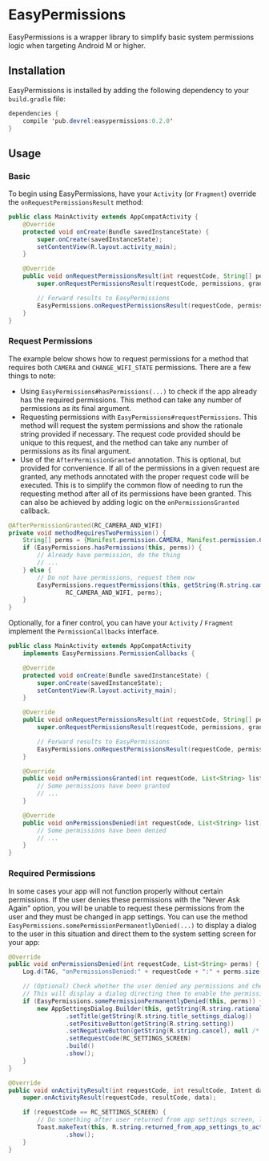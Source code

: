 # EasyPermissions

EasyPermissions is a wrapper library to simplify basic system permissions logic when targeting
Android M or higher.

## Installation

EasyPermissions is installed by adding the following dependency to your `build.gradle` file:

```java
dependencies {
    compile 'pub.devrel:easypermissions:0.2.0'
}
```

## Usage

### Basic

To begin using EasyPermissions, have your `Activity` (or `Fragment`) override the `onRequestPermissionsResult` method:

```java
public class MainActivity extends AppCompatActivity {
    @Override
    protected void onCreate(Bundle savedInstanceState) {
        super.onCreate(savedInstanceState);
        setContentView(R.layout.activity_main);
    }

    @Override
    public void onRequestPermissionsResult(int requestCode, String[] permissions, int[] grantResults) {
        super.onRequestPermissionsResult(requestCode, permissions, grantResults);

        // Forward results to EasyPermissions
        EasyPermissions.onRequestPermissionsResult(requestCode, permissions, grantResults, this);
    }
}
```

### Request Permissions

The example below shows how to request permissions for a method that requires both
`CAMERA` and `CHANGE_WIFI_STATE` permissions. There are a few things to note:

  * Using `EasyPermissions#hasPermissions(...)` to check if the app already has the
    required permissions. This method can take any number of permissions as its final
    argument.
  * Requesting permissions with `EasyPermissions#requestPermissions`. This method
    will request the system permissions and show the rationale string provided if
    necessary. The request code provided should be unique to this request, and the method
    can take any number of permissions as its final argument.
  * Use of the `AfterPermissionGranted` annotation. This is optional, but provided for
    convenience. If all of the permissions in a given request are granted, any methods
    annotated with the proper request code will be executed. This is to simplify the common
    flow of needing to run the requesting method after all of its permissions have been granted.
    This can also be achieved by adding logic on the `onPermissionsGranted` callback.

```java
@AfterPermissionGranted(RC_CAMERA_AND_WIFI)
private void methodRequiresTwoPermission() {
    String[] perms = {Manifest.permission.CAMERA, Manifest.permission.CHANGE_WIFI_STATE};
    if (EasyPermissions.hasPermissions(this, perms)) {
        // Already have permission, do the thing
        // ...
    } else {
        // Do not have permissions, request them now
        EasyPermissions.requestPermissions(this, getString(R.string.camera_and_wifi_rationale),
                RC_CAMERA_AND_WIFI, perms);
    }
}
```

Optionally, for a finer control, you can have your `Activity` / `Fragment` implement
the `PermissionCallbacks` interface.

```java
public class MainActivity extends AppCompatActivity
    implements EasyPermissions.PermissionCallbacks {

    @Override
    protected void onCreate(Bundle savedInstanceState) {
        super.onCreate(savedInstanceState);
        setContentView(R.layout.activity_main);
    }

    @Override
    public void onRequestPermissionsResult(int requestCode, String[] permissions, int[] grantResults) {
        super.onRequestPermissionsResult(requestCode, permissions, grantResults);

        // Forward results to EasyPermissions
        EasyPermissions.onRequestPermissionsResult(requestCode, permissions, grantResults, this);
    }

    @Override
    public void onPermissionsGranted(int requestCode, List<String> list) {
        // Some permissions have been granted
        // ...
    }

    @Override
    public void onPermissionsDenied(int requestCode, List<String> list) {
        // Some permissions have been denied
        // ...
    }
}
```

### Required Permissions

In some cases your app will not function properly without certain permissions. If the user
denies these permissions with the "Never Ask Again" option, you will be unable to request
these permissions from the user and they must be changed in app settings. You can use the
method `EasyPermissions.somePermissionPermanentlyDenied(...)` to display a dialog to the
user in this situation and direct them to the system setting screen for your app:

```java
@Override
public void onPermissionsDenied(int requestCode, List<String> perms) {
    Log.d(TAG, "onPermissionsDenied:" + requestCode + ":" + perms.size());

    // (Optional) Check whether the user denied any permissions and checked "NEVER ASK AGAIN."
    // This will display a dialog directing them to enable the permission in app settings.
    if (EasyPermissions.somePermissionPermanentlyDenied(this, perms)) {
        new AppSettingsDialog.Builder(this, getString(R.string.rationale_ask_again))
                .setTitle(getString(R.string.title_settings_dialog))
                .setPositiveButton(getString(R.string.setting))
                .setNegativeButton(getString(R.string.cancel), null /* click listener */)
                .setRequestCode(RC_SETTINGS_SCREEN)
                .build()
                .show();
    }
}

@Override
public void onActivityResult(int requestCode, int resultCode, Intent data) {
    super.onActivityResult(requestCode, resultCode, data);

    if (requestCode == RC_SETTINGS_SCREEN) {
        // Do something after user returned from app settings screen, like showing a Toast.
        Toast.makeText(this, R.string.returned_from_app_settings_to_activity, Toast.LENGTH_SHORT)
                .show();
    }
}
```
